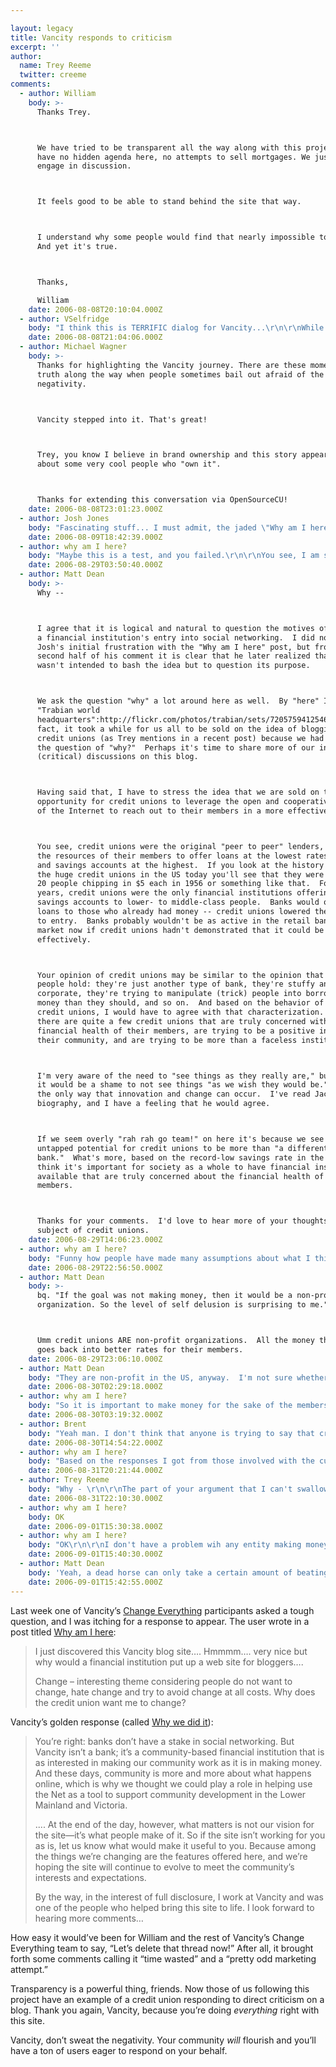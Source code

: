 ```yaml
---

layout: legacy
title: Vancity responds to criticism
excerpt: ''
author:
  name: Trey Reeme
  twitter: creeme
comments:
  - author: William
    body: >-
      Thanks Trey.



      We have tried to be transparent all the way along with this project. We
      have no hidden agenda here, no attempts to sell mortgages. We just want to
      engage in discussion.



      It feels good to be able to stand behind the site that way.



      I understand why some people would find that nearly impossible to believe.
      And yet it's true.



      Thanks,

      William
    date: 2006-08-08T20:10:04.000Z
  - author: VSelfridge
    body: "I think this is TERRIFIC dialog for Vancity...\r\n\r\nWhile the marketer in me says - \"Did Vancity explain clearly enough the premise behind the blog, the \"what's in it for you\" and the \"what's in it for Vancity\" at launch?\" - the great news is that the site has sparked curiosity! \r\n\r\nNow the opportunity is right there to give the public  the \"why\" story - and start the conversation!  "
    date: 2006-08-08T21:04:06.000Z
  - author: Michael Wagner
    body: >-
      Thanks for highlighting the Vancity journey. There are these moments of
      truth along the way when people sometimes bail out afraid of the
      negativity.



      Vancity stepped into it. That's great!



      Trey, you know I believe in brand ownership and this story appears to be
      about some very cool people who "own it".



      Thanks for extending this conversation via OpenSourceCU!
    date: 2006-08-08T23:01:23.000Z
  - author: Josh Jones
    body: "Fascinating stuff... I must admit, the jaded \"Why am I here\" post originally left me rather miffed.  How could someone twist Vancity's efforts into something disingenuous?  At first blush, I am tempted to dismiss the post as the mental droppings of a negative individual.  However, as I marinate on the situation I realize that an opportunity exists to better understand why this individual feels this way... and then use that information to address the needs of those individuals who share the same sentiment.  Perhaps this is not simply a case of misguided agression, but rather someone who wants an entity, such as Vancity, to listen to them and serve their needs."
    date: 2006-08-09T18:42:39.000Z
  - author: why am I here?
    body: "Maybe this is a test, and you failed.\r\n\r\nYou see, I am surprised that there is not more critical thinking going on here.    \r\n\r\nWhy would you so willingly accuse a person that simply asks the question \"why\" of negativity?  \r\n\r\nThe negative comments were the ones you all made about a guy who simply asked why?  I guess this is not acceptable here in this group... instead you call him or her jaded, refer to mental droppings etc.  Yikes.  ease up there cowboy, it is just a simple question of why?    \r\n\r\nIsn't it a bit naive to accept things blindly without some critical thinking skills applied to what is happening.  I'd be a little afraid for you if someone starts handing out the kool-aid and telling you to drink it.  \r\n\r\nNot only is there no critical thinking in these comments, but the corporate rah rah is hard to believe.  \"Vancity's golden response?\"  \"Thank you Vancity you are doing everything right on this site\"\r\n\r\nOh pulease.  \r\n\r\nIt is very important to see things as they really are in life, and not as we wish they would be.  \r\n\r\nThat's somthing that former GE CEO Jack Welch said about business management.  But that requires critical thinking. \r\n\r\n \r\n\r\n   "
    date: 2006-08-29T03:50:40.000Z
  - author: Matt Dean
    body: >-
      Why --



      I agree that it is logical and natural to question the motives of
      a financial institution's entry into social networking.  I did not share
      Josh's initial frustration with the "Why am I here" post, but from the
      second half of his comment it is clear that he later realized that the post
      wasn't intended to bash the idea but to question its purpose.



      We ask the question "why" a lot around here as well.  By "here" I mean at
      "Trabian world
      headquarters":http://flickr.com/photos/trabian/sets/72057594125465219/.  In
      fact, it took a while for us all to be sold on the idea of blogging for
      credit unions (as Trey mentions in a recent post) because we had to answer
      the question of "why?"  Perhaps it's time to share more of our internal
      (critical) discussions on this blog.



      Having said that, I have to stress the idea that we are sold on the
      opportunity for credit unions to leverage the open and cooperative nature
      of the Internet to reach out to their members in a more effective manner.



      You see, credit unions were the original "peer to peer" lenders, combining
      the resources of their members to offer loans at the lowest rates possible
      and savings accounts at the highest.  If you look at the history of most of
      the huge credit unions in the US today you'll see that they were founded by
      20 people chipping in $5 each in 1956 or something like that.  For many
      years, credit unions were the only financial institutions offering loans or
      savings accounts to lower- to middle-class people.  Banks would only offer
      loans to those who already had money -- credit unions lowered the barrier
      to entry.  Banks probably wouldn't be as active in the retail banking
      market now if credit unions hadn't demonstrated that it could be done
      effectively.



      Your opinion of credit unions may be similar to the opinion that most
      people hold: they're just another type of bank, they're stuffy and
      corporate, they're trying to manipulate (trick) people into borrowing more
      money than they should, and so on.  And based on the behavior of some
      credit unions, I would have to agree with that characterization.  However,
      there are quite a few credit unions that are truly concerned with the
      financial health of their members, are trying to be a positive influence in
      their community, and are trying to be more than a faceless institution.



      I'm very aware of the need to "see things as they really are," but I think
      it would be a shame to not see things "as we wish they would be."  That is
      the only way that innovation and change can occur.  I've read Jack Welch's
      biography, and I have a feeling that he would agree.



      If we seem overly "rah rah go team!" on here it's because we see a lot of
      untapped potential for credit unions to be more than "a different type of
      bank."  What's more, based on the record-low savings rate in the US, we
      think it's important for society as a whole to have financial institutions
      available that are truly concerned about the financial health of their
      members.



      Thanks for your comments.  I'd love to hear more of your thoughts on the
      subject of credit unions.
    date: 2006-08-29T14:06:23.000Z
  - author: why am I here?
    body: "Funny how people have made many assumptions about what I think... \r\n\r\nReally - all I was asking was why.  \r\n\r\nWhat surprised me and got me riled up was the big load of baloney that came back. - All from credit union personnel.  People paid to write in blogs. The gospel according to cu idealogues.\r\n\r\nMy Vancity connect went as far as to suggest that their position was that building the community was more important than making money.  Wait till he misses targets some quarter.  He will find out why the credit union is in business, in a hurry.\r\n\r\nIf the goal was not making money, then it would be a non-profit organization.  So the level of self delusion is surprising to me.\r\n\r\nBY the way I am a credit union member and have been for a long time.  But I know that business has to make money or they can't stay in business.  As a participant in the credit union it is disturbing if they don't know this.\r\n\r\nThe second point is the subterfuge of saying we are \"blogging for the good of the community\" when Josh Jones, who posted above, clearly counsels cu staff in his postings to blog to get new business.  So that came off to me as less than genuine.\r\n\r\nThanks for the opportunity to share my opinion.\r\n\r\nWAIH   \r\n  "
    date: 2006-08-29T22:56:50.000Z
  - author: Matt Dean
    body: >-
      bq. "If the goal was not making money, then it would be a non-profit
      organization. So the level of self delusion is surprising to me."



      Umm credit unions ARE non-profit organizations.  All the money they "make"
      goes back into better rates for their members.
    date: 2006-08-29T23:06:10.000Z
  - author: Matt Dean
    body: "They are non-profit in the US, anyway.  I'm not sure whether that is true in Canada (I'm pretty sure they are taxed in Canada)."
    date: 2006-08-30T02:29:18.000Z
  - author: why am I here?
    body: "So it is important to make money for the sake of the members, isn't it.\r\n"
    date: 2006-08-30T03:19:32.000Z
  - author: Brent
    body: "Yeah man. I don't think that anyone is trying to say that credit unions aren't trying to make money, even as non-profits.\r\n\r\nI posted a commented in response to you on blogging as a marketing strategy on \"Josh's blog\":http://www.blogger.com/comment.g?blogID=25820192&postID=115680559528426054&isPopup=true, but I'm going to copy it here since this is apparently where the \"fisticuffs\":http://centeronaging.uams.edu/images/man_fight.jpg are going down. Check it:\r\n\r\n<blockquote>\r\n\r\nDear Why Are You Here?,<br/>\r\n\r\nI think you've made an important and true statement:\r\n\r\n<blockquote>\r\n\r\nSo you are openly saying that all this blogging is really a planned marketing tactic to the younger demographic \"on their terms\"?\r\n\r\n</blockquote>\r\n\r\nBusiness blogging is absolutely a planned marketing strategy. Businesses that use blogs to communicate with hope that those blogs, down the line and probably indirectly, translate to a bottom line. And there is absolutely nothing wrong with that. We're all in business to make money, yes no?\r\n\r\nBusiness blogging is built around the idea that your brand, aka what consumers feel when they think of your company, is stronger as a relationship than as a one-way message. This isn't a new idea, social media just allows new and easier ways to make that happen.\r\n\r\nAnd you're right, it lets marketing happen \"on their terms.\" As a consumer who likes to spend money, I don't get annoyed at commercials because they represent a business, I get annoyed when they're irrelevant. By allowing for marketing on the market's terms, you make your message available to those to find it relevant...instead of peppering everyone else with a bunch of noise.\r\n\r\nI really do like that you're asking these questions, because you represent the cynical consumer (I'm one too). It's important to remind businesses who are blogging and using MySpace that unless they keep their message and goals transparent, and keep their content relevant, they're just another piece of clutter.\r\n\r\nxo,\r\n\r\nBrent\r\n\r\n</blockquote>\r\n"
    date: 2006-08-30T14:54:22.000Z
  - author: why am I here?
    body: "Based on the responses I got from those involved with the cu industry, I don't think they were being honest with themselves.  And isn't that the important first step... if they are ever going to be honest with me.\r\n\r\nAs soon as people started jumping in with protestations from all over North America to a little innocent post at the beginning (which, if you read it was simple,) it gave an indication that there was a lot more calculated marketing going on behind the scenes. \r\n\r\nAnd sure enough the \"change everything\" site is not something that an organization does out of the \"goodness and light\" in their heart that the other cu posters kept insisting on.  Like you say in your post, its business and there's nothing worng with it.  \r\n\r\nThat I accept and I don't think I'm cynical.  I just wanted someone to acknowledge it.   The more they resisited admitting that fact, the less credibility it seemed that the whole exercise had.\r\n\r\npeace\r\n\r\n"
    date: 2006-08-31T20:21:44.000Z
  - author: Trey Reeme
    body: "Why - \r\n\r\nThe part of your argument that I can't swallow is your belief that Vancity's ChangeEverything site \"is not something that an organization does out of the 'goodness and light' in their heart that the other cu posters kept insisting on.\"\r\n\r\nI believe that the evidence points to the contrary.  Vancity only barely receives mention on the site save the header saying \"A community-powered site by Vancity.\"  Most of the users of the site aren't employees.  They don't (and won't) push any products.  Sure, it's a brand touchpoint for them, but hey, they funded the site's development.  It's nothing like their main website, which they allow to do its job of selling.\r\n\r\nBut even in Vancity's products, they're bettering the community.  Green auto loans, peer-to-peer business loans, shared-growth term deposits.  Yep, they make money off of these things (and return it to their members because _they're a non-profit_) ... but what's wrong with that?\r\n\r\n\"Making money\" and doing good are not mutually exclusive.  All companies (for-profit and not) should aspire to the same."
    date: 2006-08-31T22:10:30.000Z
  - author: why am I here?
    body: OK
    date: 2006-09-01T15:30:38.000Z
  - author: why am I here?
    body: "OK\r\n\r\nI don't have a problem wih any entity making money.  Never have objected to that.  I seem to be the capitalist in this conversation.  They need to make money as the alternative is extinction. \r\n\r\nEveryone knows this.  \r\n\r\nSo why not just admit that, instead of insisting that we are just being, gosh,  nice people... motivated only by our inherent  \"credit union goodness\".\r\n\r\nThere is nothing wrong with helping people with their financial issues and getting paid for it.  At least I don't have a problem with it.  \r\n\r\nThe problem I have is if I see duplicity - pretending to be something other than what it is. \r\n\r\nBut enough of this - we have worked it over enough times already - doncha think?"
    date: 2006-09-01T15:40:30.000Z
  - author: Matt Dean
    body: 'Yeah, a dead horse can only take a certain amount of beating.'
    date: 2006-09-01T15:42:55.000Z
---
```


<p>Last week one of Vancity&#8217;s <a href="http://changeeverything.ca">Change Everything</a> participants asked a tough question, and I was itching for a response to appear.  The user wrote in a post titled <a href="http://changeeverything.ca/why_am_i_here">Why am I here</a>:</p>
<blockquote><p>I just discovered this Vancity blog site&#8230;.  Hmmmm&#8230;. very nice but why would a financial institution put up a web site for bloggers&#8230;. </p><p>Change &#8211; interesting theme considering people do not want to change, hate change and try to avoid change at all costs.  Why does the credit union want me to change?</p></blockquote>
<p>Vancity&#8217;s golden response (called <a href="http://changeeverything.ca/why_we_did_it">Why we did it</a>):</p>
<blockquote><p>You&#8217;re right: banks don&#8217;t have a stake in social networking. But Vancity isn&#8217;t a bank; it&#8217;s a community-based financial institution that is as interested in making our community work as it is in making money. And these days, community is more and more about what happens online, which is why we thought we could play a role in helping use the Net as a tool to support community development in the Lower Mainland and Victoria.</p><p>.... At the end of the day, however, what matters is not our vision for the site&#8212;it&#8217;s what people make of it. So if the site isn&#8217;t working for you as is, let us know what would make it useful to you. Because among the things we&#8217;re changing are the features offered here, and we&#8217;re hoping the site will continue to evolve to meet the community&#8217;s interests and expectations.</p><p>By the way, in the interest of full disclosure, I work at Vancity and was one of the people who helped bring this site to life. I look forward to hearing more comments&#8230;</p></blockquote>
<p>How easy it would&#8217;ve been for William and the rest of Vancity&#8217;s Change Everything team to say, &#8220;Let&#8217;s delete that thread now!&#8221;  After all, it brought forth some comments calling it &#8220;time wasted&#8221; and a &#8220;pretty odd marketing attempt.&#8221;</p>
<p>Transparency is a powerful thing, friends.  Now those of us following this project have an example of a credit union responding to direct criticism on a blog.  Thank you again, Vancity, because you&#8217;re doing <em>everything</em> right with this site.</p>
<p>Vancity, don&#8217;t sweat the negativity.  Your community <em>will</em> flourish and you&#8217;ll have a ton of users eager to respond on your behalf.</p>